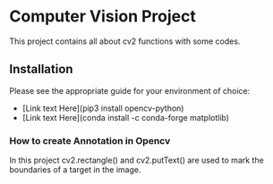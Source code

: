 # Computer Vision Project

This project contains all about cv2 functions with some codes.

## Installation

Please see the appropriate guide for your environment of choice:

* [Link text Here](pip3 install opencv-python) 
* [Link text Here](conda install -c conda-forge matplotlib)

### How to create Annotation in Opencv

In this project cv2.rectangle() and cv2.putText() are used to mark the boundaries of a target in the image.

 
